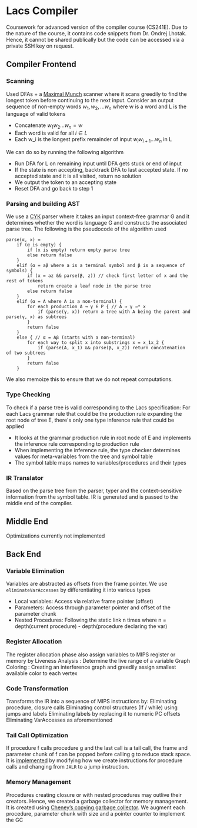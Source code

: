 # Lacs Compiler
Coursework for advanced version of the compiler course (CS241E). Due to the nature of the course, it contains code snippets from Dr. Ondrej Lhotak. Hence, it cannot be shared publically but the code can be accessed via a private SSH key on request.

## Compiler Frontend

### Scanning
Used DFAs + a [Maximal Munch](https://en.wikipedia.org/wiki/Maximal_munch) scanner where it scans greedily to find the longest token before continuing to the next input. Consider an output sequence of non-empty words $w_1, w_2, \dots w_n$ where w is a word and L is the language of valid tokens

- Concatenate $w_1w_2 \dots w_n = w$
- Each word is valid for all $i \in L$
- Each w_i is the longest prefix remainder of input $w_iw_{i+1} \dots w_n$ in L

We can do so by running the following algorithm

- Run DFA for L on remaining input until DFA gets stuck or end of input
- If the state is non accepting, backtrack DFA to last accepted state. If no accepted state and it is all visited, return no solution
- We output the token to an accepting state
- Reset DFA and go back to step 1

### Parsing and building AST
We use a [CYK](https://en.wikipedia.org/wiki/CYK_algorithm) parser where it takes an input context-free grammar G and it determines whether the word is language G and constructs the associated parse tree. The following is the pseudocode of the algorithm used

```
parse(α, x) =
    if (α is empty) {
        if (x is empty) return empty parse tree
        else return false
    }
    elif (α = aβ where a is a terminal symbol and β is a sequence of symbols) {
        if (x = az && parse(β, z)) // check first letter of x and the rest of tokens
            return create a leaf node in the parse tree
        else return false
    }
    elif (α = A where A is a non-terminal) {
        for each production A → γ ∈ P { // A ⇒ γ ⇒* x
            if (parse(γ, x)) return a tree with A being the parent and parse(γ, x) as subtrees
        }
        return false
    } 
    else { // α = Aβ (starts with a non-terminal)
        for each way to split x into substrings x = x_1x_2 {
            if (parse(A, x_1) && parse(β, x_2)) return concatenation of two subtrees
        }
        return false
    }
```
We also memoize this to ensure that we do not repeat computations. 

### Type Checking
To check if a parse tree is valid corresponding to the Lacs specification:
For each Lacs grammar rule that could be the production rule expanding the root node of tree E, there's only one type inference rule that could be applied
- It looks at the grammar production rule in root node of E and implements the inference rule corresponding to production rule
- When implementing the inference rule, the type checker determines values for meta-variables from the tree and symbol table
- The symbol table maps names to variables/procedures and their types

### IR Translator
Based on the parse tree from the parser, typer and the context-sensitive information from the symbol table. IR is generated and is passed to the middle end of the compiler.

## Middle End 
Optimizations currently not implemented

## Back End

### Variable Elimination
Variables are abstracted as offsets from the frame pointer. We use `eliminateVarAccesses` by differentiating it into various types
- Local variables: Access via relative frame pointer (offset)
- Parameters: Access through parameter pointer and offset of the parameter chunk
- Nested Procedures: Following the static link n times where n = depth(current procedure) - depth(procedure declaring the var)

### Register Allocation
The register allocation phase also assign variables to MIPS register or memory by
Liveness Analysis : Determine the live range of a variable
Graph Coloring : Creating an interference graph and greedily assign smallest available color to each vertex

### Code Transformation
Transforms the IR into a sequence of MIPS instructions by:
Eliminating procedure, closure calls
Eliminating control structures (If / while) using jumps and labels
Eliminating labels by replacing it to numeric PC offsets
Eliminating VarAccesses as aforementioned

### Tail Call Optimization
If procedure f calls procedure g and the last call is a tail call, the frame and parameter chunk of f can be popped before calling g to reduce stack space. It is [implemented](https://en.wikipedia.org/wiki/Tail_call) by modifying how we create instructions for procedure calls and changing from `JALR` to a jump instruction.

### Memory Management
Procedures creating closure or with nested procedures may outlive their creators. Hence, we created a garbage collector for memory management. It is created using [Cheney’s copying garbage collector](https://en.wikipedia.org/wiki/Cheney%27s_algorithm). We augment each procedure, parameter chunk with size and a pointer counter to implement the GC





